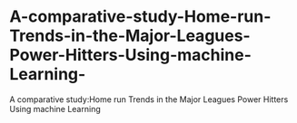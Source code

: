# A-comparative-study-Home-run-Trends-in-the-Major-Leagues-Power-Hitters-Using-machine-Learning-
A comparative study:Home run Trends in the Major Leagues Power Hitters Using machine Learning 
